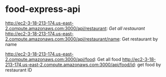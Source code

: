 # food-express-api

http://ec2-3-18-213-174.us-east-2.compute.amazonaws.com:3000/api/restaurant: *Get all restaurant*
http://ec2-3-18-213-174.us-east-2.compute.amazonaws.com:3000/api/restaurant/name: Get restaurant by name

http://ec2-3-18-213-174.us-east-2.compute.amazonaws.com:3000/api/food: Get all food
http://ec2-3-18-213-174.us-east-2.compute.amazonaws.com:3000/api/food/id: get food by restaurant ID
